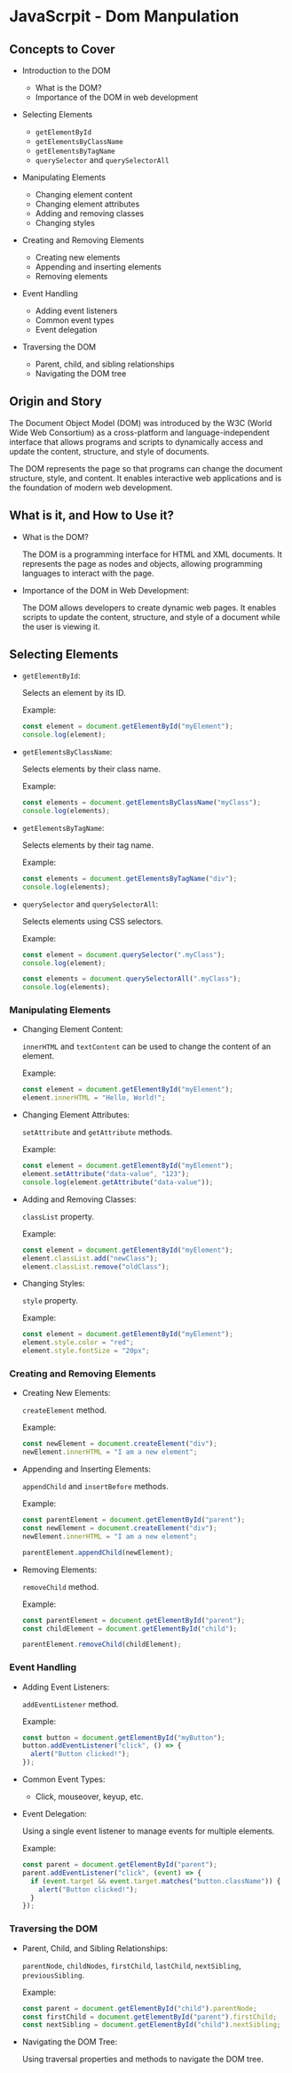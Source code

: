 # JavaScrpit - Dom Manpulation

## Concepts to Cover

- Introduction to the DOM

  - What is the DOM?
  - Importance of the DOM in web development

- Selecting Elements

  - `getElementById`
  - `getElementsByClassName`
  - `getElementsByTagName`
  - `querySelector` and `querySelectorAll`

- Manipulating Elements

  - Changing element content
  - Changing element attributes
  - Adding and removing classes
  - Changing styles

- Creating and Removing Elements

  - Creating new elements
  - Appending and inserting elements
  - Removing elements

- Event Handling

  - Adding event listeners
  - Common event types
  - Event delegation

- Traversing the DOM

  - Parent, child, and sibling relationships
  - Navigating the DOM tree

## Origin and Story

The Document Object Model (DOM) was introduced by the W3C (World Wide Web Consortium) as a cross-platform and language-independent interface that allows programs and scripts to dynamically access and update the content, structure, and style of documents.

The DOM represents the page so that programs can change the document structure, style, and content. It enables interactive web applications and is the foundation of modern web development.

## What is it, and How to Use it?

- What is the DOM?

  The DOM is a programming interface for HTML and XML documents. It represents the page as nodes and objects, allowing programming languages to interact with the page.

- Importance of the DOM in Web Development:

  The DOM allows developers to create dynamic web pages. It enables scripts to update the content, structure, and style of a document while the user is viewing it.

## Selecting Elements

- `getElementById`:

  Selects an element by its ID.

  Example:

  ```javascript
  const element = document.getElementById("myElement");
  console.log(element);
  ```

- `getElementsByClassName`:

  Selects elements by their class name.

  Example:

  ```javascript
  const elements = document.getElementsByClassName("myClass");
  console.log(elements);
  ```

- `getElementsByTagName`:

  Selects elements by their tag name.

  Example:

  ```javascript
  const elements = document.getElementsByTagName("div");
  console.log(elements);
  ```

- `querySelector` and `querySelectorAll`:

  Selects elements using CSS selectors.

  Example:

  ```javascript
  const element = document.querySelector(".myClass");
  console.log(element);

  const elements = document.querySelectorAll(".myClass");
  console.log(elements);
  ```

### Manipulating Elements

- Changing Element Content:

  `innerHTML` and `textContent` can be used to change the content of an element.

  Example:

  ```javascript
  const element = document.getElementById("myElement");
  element.innerHTML = "Hello, World!";
  ```

- Changing Element Attributes:

  `setAttribute` and `getAttribute` methods.

  Example:

  ```javascript
  const element = document.getElementById("myElement");
  element.setAttribute("data-value", "123");
  console.log(element.getAttribute("data-value"));
  ```

- Adding and Removing Classes:

  `classList` property.

  Example:

  ```javascript
  const element = document.getElementById("myElement");
  element.classList.add("newClass");
  element.classList.remove("oldClass");
  ```

- Changing Styles:

  `style` property.

  Example:

  ```javascript
  const element = document.getElementById("myElement");
  element.style.color = "red";
  element.style.fontSize = "20px";
  ```

### Creating and Removing Elements

- Creating New Elements:

  `createElement` method.

  Example:

  ```javascript
  const newElement = document.createElement("div");
  newElement.innerHTML = "I am a new element";
  ```

- Appending and Inserting Elements:

  `appendChild` and `insertBefore` methods.

  Example:

  ```javascript
  const parentElement = document.getElementById("parent");
  const newElement = document.createElement("div");
  newElement.innerHTML = "I am a new element";

  parentElement.appendChild(newElement);
  ```

- Removing Elements:

  `removeChild` method.

  Example:

  ```javascript
  const parentElement = document.getElementById("parent");
  const childElement = document.getElementById("child");

  parentElement.removeChild(childElement);
  ```

### Event Handling

- Adding Event Listeners:

  `addEventListener` method.

  Example:

  ```javascript
  const button = document.getElementById("myButton");
  button.addEventListener("click", () => {
    alert("Button clicked!");
  });
  ```

- Common Event Types:

  - Click, mouseover, keyup, etc.

- Event Delegation:

  Using a single event listener to manage events for multiple elements.

  Example:

  ```javascript
  const parent = document.getElementById("parent");
  parent.addEventListener("click", (event) => {
    if (event.target && event.target.matches("button.className")) {
      alert("Button clicked!");
    }
  });
  ```

### Traversing the DOM

- Parent, Child, and Sibling Relationships:

  `parentNode`, `childNodes`, `firstChild`, `lastChild`, `nextSibling`, `previousSibling`.

  Example:

  ```javascript
  const parent = document.getElementById("child").parentNode;
  const firstChild = document.getElementById("parent").firstChild;
  const nextSibling = document.getElementById("child").nextSibling;
  ```

- Navigating the DOM Tree:

  Using traversal properties and methods to navigate the DOM tree.
